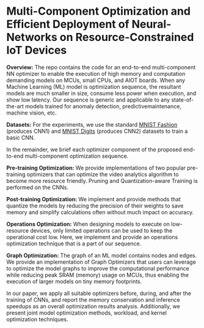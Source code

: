 # Multi-Component Optimization and Efficient Deployment of Neural-Networks on Resource-Constrained IoT Devices

**Overview:** The repo contains the code for an end-to-end multi-component NN optimizer to enable the execution of high memory and computation demanding models on MCUs, small CPUs, and AIOT boards. When any Machine Learning (ML) model is optimization sequence, the resultant models are much smaller in size, consume less power when execution, and show low latency. Our sequence is generic and applicable to any state-of-the-art models trained for anomaly detection, predictivemaintenance, machine vision, etc.

**Datasets:** For the experiments, we use the standard [MNIST Fashion](https://www.kaggle.com/zalando-research/fashionmnist) (produces CNN1) and [MNIST Digits](http://yann.lecun.com/exdb/mnist/) (produces CNN2) datasets to train a basic CNN. 

In the remainder, we brief each optimizer component of the proposed end-to-end multi-component optimization sequence.

**Pre-training Optimization:** We provide implementations of two popular pre-training optimizers that can optimize the video analytics algorithm to become more resource friendly. Pruning and Quantization-aware Training is performed on the CNNs.

**Post-training Optimization:** We implement and provide methods that quantize the models by reducing the precision of their weights to save memory and simplify calculations often without much impact on accuracy. 

**Operations Optimization:** When designing models to execute on low-resource devices, only limited operations can be used to keep the operational cost low. Here, we implement and provide an operations optimization technique that is a part of our sequence.

**Graph Optimization:** The graph of an ML model contains nodes and edges. We provide an implementation of Graph Optimizers that users can leverage to optimize the model graphs to improve the computational performance while reducing peak SRAM (memory) usage on MCUs, thus enabling the execution of larger models on tiny memory footprints.


In our paper, we apply all suitable optimizers before, during, and after the training of CNNs, and report the memory conservation and inference speedups as an overall optimization results analysis. Additionally, we present joint model optimization methods, workload, and kernel optimization techniques.


